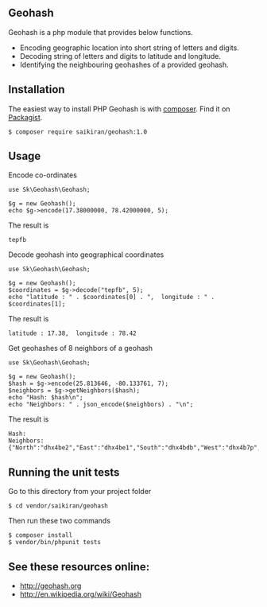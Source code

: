 Geohash
-------

Geohash is a php module that provides below functions.
* Encoding geographic location into short string of letters and digits.
* Decoding string of letters and digits to latitude and longitude.
* Identifying the neighbouring geohashes of a provided geohash.

Installation
-------

The easiest way to install PHP Geohash is with [composer](https://getcomposer.org). Find it on [Packagist](https://packagist.org/packages/saikiran/geohash).
~~~
$ composer require saikiran/geohash:1.0
~~~

Usage
-----

Encode co-ordinates
~~~
use Sk\Geohash\Geohash;

$g = new Geohash();
echo $g->encode(17.38000000, 78.42000000, 5);
~~~
The result is
~~~
tepfb
~~~

Decode geohash into geographical coordinates
~~~
use Sk\Geohash\Geohash;

$g = new Geohash();
$coordinates = $g->decode("tepfb", 5);
echo "latitude : " . $coordinates[0] . ",  longitude : " . $coordinates[1];
~~~
The result is
~~~
latitude : 17.38,  longitude : 78.42
~~~

Get geohashes of 8 neighbors of a geohash
~~~
use Sk\Geohash\Geohash;

$g = new Geohash();
$hash = $g->encode(25.813646, -80.133761, 7);
$neighbors = $g->getNeighbors($hash);
echo "Hash: $hash\n";
echo "Neighbors: " . json_encode($neighbors) . "\n";
~~~
The result is
~~~
Hash: 
Neighbors: {"North":"dhx4be2","East":"dhx4be1","South":"dhx4bdb","West":"dhx4b7p","NorthEast":"dhx4be3","SouthEast":"dhx4bdc","SouthWest":"dhx4b6z","NorthWest":"dhx4b7r"}
~~~

Running the unit tests
-------
Go to this directory from your project folder
~~~
$ cd vendor/saikiran/geohash
~~~
Then run these two commands
~~~
$ composer install
$ vendor/bin/phpunit tests
~~~

See these resources online:
-------

* http://geohash.org
* http://en.wikipedia.org/wiki/Geohash
